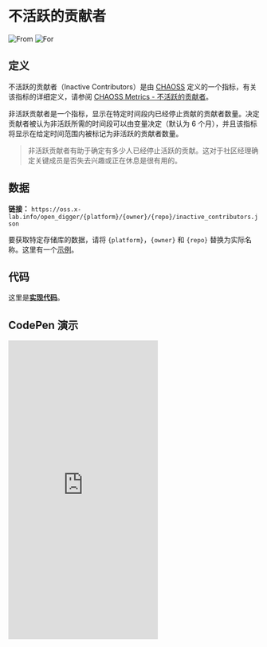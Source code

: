 # 不活跃的贡献者

![From](https://img.shields.io/badge/来自-CHAOSS-blue) ![For](https://img.shields.io/badge/用于-仓库-blue)

## 定义

不活跃的贡献者（Inactive Contributors）是由 [CHAOSS](https://chaoss.community) 定义的一个指标，有关该指标的详细定义，请参阅 [CHAOSS Metrics - 不活跃的贡献者](https://chaoss.community/zh-CN/kb/metric-inactive-contributors/)。

非活跃贡献者是一个指标，显示在特定时间段内已经停止贡献的贡献者数量。决定贡献者被认为非活跃所需的时间段可以由变量决定（默认为 6 个月），并且该指标将显示在给定时间范围内被标记为非活跃的贡献者数量。

> 非活跃贡献者有助于确定有多少人已经停止活跃的贡献。这对于社区经理确定关键成员是否失去兴趣或正在休息是很有用的。

## 数据

**链接：** `https://oss.x-lab.info/open_digger/{platform}/{owner}/{repo}/inactive_contributors.json`

要获取特定存储库的数据，请将 `{platform}`，`{owner}` 和 `{repo}` 替换为实际名称。这里有一个[示例](https://oss.x-lab.info/open_digger/github/X-lab2017/open-digger/inactive_contributors.json)。

## 代码

这里是[**实现代码**](https://github.com/X-lab2017/open-digger/blob/master/src/metrics/chaoss.ts#L880)。

## CodePen 演示

<iframe height="600" scrolling="no" title="OpenDigger - [CHAOSS] Developer Status" src="https://codepen.io/frank-zsy/embed/RwBmpYZ?default-tab=js%2Cresult&editable=true" frameborder="no" loading="lazy" allowtransparency="true" allowfullscreen="true">
  See the Pen <a href="https://codepen.io/frank-zsy/pen/RwBmpYZ">
  OpenDigger - [CHAOSS] Developer Status</a> by Frank Zhao (<a href="https://codepen.io/frank-zsy">@frank-zsy</a>)
  on <a href="https://codepen.io">CodePen</a>.
</iframe>
